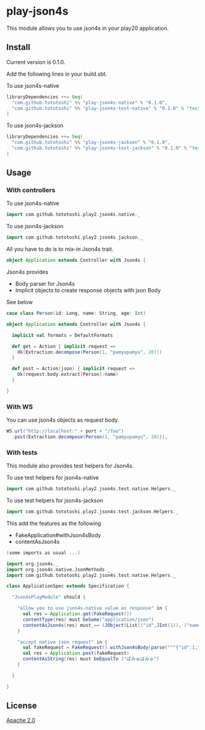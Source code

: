# play-json4s

This module allows you to use json4s in your play20 application.


## Install
Current version is 0.1.0.

Add the following lines in your build.sbt.

To use json4s-native
```scala
libraryDependencies ++= Seq(
  "com.github.tototoshi" %% "play-json4s-native" % "0.1.0",
  "com.github.tototoshi" %% "play-json4s-test-native" % "0.1.0" % "test"
)
```

To use json4s-jackson
```scala
libraryDependencies ++= Seq(
  "com.github.tototoshi" %% "play-json4s-jackson" % "0.1.0",
  "com.github.tototoshi" %% "play-json4s-test-jackson" % "0.1.0" % "test"
)
```

## Usage

### With controllers

To use json4s-native
```scala
import com.github.tototoshi.play2.json4s.native._
```

To use json4s-jackson
```scala
import com.github.tototoshi.play2.json4s.jackson._
```

All you have to do is to mix-in Json4s trait.

```scala
object Application extends Controller with Json4s {
```

Json4s provides
- Body parser for Json4s
- Implicit objects to create response objects with json Body

See below

```scala
case class Person(id: Long, name: String, age: Int)

object Application extends Controller with Json4s {

  implicit val formats = DefaultFormats

  def get = Action { implicit request =>
    Ok(Extraction.decompose(Person(1, "pamyupamyu", 20)))
  }

  def post = Action(json) { implicit request =>
    Ok(request.body.extract[Person].name)
  }

}
```

### With WS

You can use json4s objects as request body.

```scala
WS.url("http://localhost:" + port + "/foo")
  .post(Extraction.decompose(Person(1, "pamyupamyu", 20))),
```

### With tests

This module also provides test helpers for Json4s.

To use test helpers for json4s-native

```scala
import com.github.tototoshi.play2.json4s.test.native.Helpers._
```

To use test helpers for json4s-jackson

```scala
import com.github.tototoshi.play2.json4s.test.jackson.Helpers._
```

This add the features as the following
- FakeApplication#withJson4sBody
- contentAsJson4s


```scala
(some imports as usual ...)

import org.json4s._
import org.json4s.native.JsonMethods._
import com.github.tototoshi.play2.json4s.test.native.Helpers._

class ApplicationSpec extends Specification {

  "Json4sPlayModule" should {

    "allow you to use json4s-native value as response" in {
      val res = Application.get(FakeRequest())
      contentType(res) must beSome("application/json")
      contentAsJson4s(res) must_== (JObject(List(("id",JInt(1)), ("name",JString("ぱみゅぱみゅ")), ("age",JInt(20)))))
    }

    "accept native json request" in {
      val fakeRequest = FakeRequest().withJson4sBody(parse("""{"id":1,"name":"ぱみゅぱみゅ","age":20}"""))
      val res = Application.post(fakeRequest)
      contentAsString(res) must beEqualTo ("ぱみゅぱみゅ")
    }

  }

}
```

## License
[Apache 2.0](http://www.apache.org/licenses/LICENSE-2.0)
